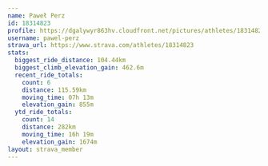```yaml
---
name: Paweł Perz
id: 18314823
profile: https://dgalywyr863hv.cloudfront.net/pictures/athletes/18314823/5244308/1/large.jpg
username: pawel-perz
strava_url: https://www.strava.com/athletes/18314823
stats:
  biggest_ride_distance: 104.44km
  biggest_climb_elevation_gain: 462.6m
  recent_ride_totals:
    count: 6
    distance: 115.59km
    moving_time: 07h 13m
    elevation_gain: 855m
  ytd_ride_totals:
    count: 14
    distance: 282km
    moving_time: 16h 19m
    elevation_gain: 1674m
layout: strava_member
--- 
```


